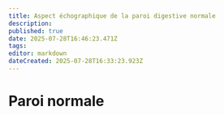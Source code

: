 ```yaml
---
title: Aspect échographique de la paroi digestive normale
description: 
published: true
date: 2025-07-28T16:46:23.471Z
tags: 
editor: markdown
dateCreated: 2025-07-28T16:33:23.923Z
---
```


# Paroi normale
